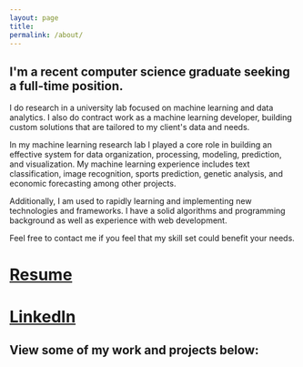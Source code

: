 ```yaml
---
layout: page
title:
permalink: /about/
---
```


## I'm a recent computer science graduate seeking a full-time position.

I do research in a university lab focused on machine learning and data analytics. I also do contract work as a machine learning developer, building custom solutions that are tailored to my client's data and needs.

In my machine learning research lab I played a core role in building an effective system for data organization, processing, modeling, prediction, and visualization. My machine learning experience includes text classification, image recognition, sports prediction, genetic analysis, and economic forecasting among other projects.

Additionally, I am used to rapidly learning and implementing new technologies and frameworks. I have a solid algorithms and programming background as well as experience with web development.

Feel free to contact me if you feel that my skill set could benefit your needs.


# [Resume](/pdfs/Remington_Resume.pdf)

# [LinkedIn](https://www.linkedin.com/in/remingtonmichael)

## View some of my work and projects below:
